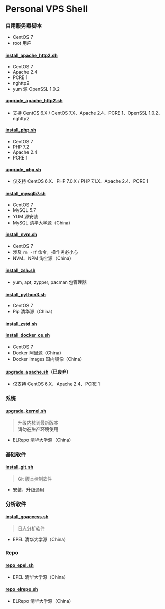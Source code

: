 # Personal VPS Shell

### **自用服务器脚本**

- CentOS 7
- root 用户

#### [install_apache_http2.sh](https://raw.githubusercontent.com/ttionya/Personal-VPS-Shell/master/install_apache_http2.sh)
- CentOS 7
- Apache 2.4
- PCRE 1
- nghttp2
- yum 源 OpenSSL 1.0.2

#### [upgrade_apache_http2.sh](https://raw.githubusercontent.com/ttionya/Personal-VPS-Shell/master/upgrade_apache_http2.sh)
- 支持 CentOS 6.X / CentOS 7.X、Apache 2.4、PCRE 1、OpenSSL 1.0.2、nghttp2

#### [install_php.sh](https://raw.githubusercontent.com/ttionya/Personal-VPS-Shell/master/install_php.sh)
- CentOS 7
- PHP 7.2
- Apache 2.4
- PCRE 1

#### [upgrade_php.sh](https://raw.githubusercontent.com/ttionya/Personal-VPS-Shell/master/upgrade_php.sh)
- 仅支持 CentOS 6.X、PHP 7.0.X / PHP 7.1.X、Apache 2.4、PCRE 1

#### [install_mysql57.sh](https://raw.githubusercontent.com/ttionya/Personal-VPS-Shell/master/install_mysql57.sh)
- CentOS 7
- MySQL 5.7
- YUM 源安装
- MySQL 清华大学源（China）

#### [install_nvm.sh](https://raw.githubusercontent.com/ttionya/Personal-VPS-Shell/master/install_nvm.sh)
- CentOS 7
- 涉及 `rm -rf` 命令，操作务必小心
- NVM、NPM 淘宝源（China）

#### [install_zsh.sh](https://raw.githubusercontent.com/ttionya/Personal-VPS-Shell/master/install_zsh.sh)
- yum, apt, zypper, pacman 包管理器

#### [install_python3.sh](https://raw.githubusercontent.com/ttionya/Personal-VPS-Shell/master/install_python3.sh)
- CentOS 7
- Pip 清华源（China）

#### [install_zstd.sh](https://raw.githubusercontent.com/ttionya/Personal-VPS-Shell/master/install_zstd.sh)

#### [install_docker_ce.sh](https://raw.githubusercontent.com/ttionya/Personal-VPS-Shell/master/install_docker_ce.sh)
- CentOS 7
- Docker 阿里源（China）
- Docker Images 国内镜像（China）

#### [upgrade_apache.sh](https://raw.githubusercontent.com/ttionya/Personal-VPS-Shell/master/upgrade_apache.sh)（已废弃）
- 仅支持 CentOS 6.X、Apache 2.4、PCRE 1


### 系统

#### [upgrade_kernel.sh](https://raw.githubusercontent.com/ttionya/Personal-VPS-Shell/master/upgrade_kernel.sh)

> 升级内核到最新版本  
> **请勿在生产环境使用**

- ELRepo 清华大学源（China）


### 基础软件

#### [install_git.sh](https://raw.githubusercontent.com/ttionya/Personal-VPS-Shell/master/install_git.sh)

> Git 版本控制软件

- 安装、升级通用


### 分析软件

#### [install_goaccess.sh](https://raw.githubusercontent.com/ttionya/Personal-VPS-Shell/master/install_goaccess.sh)

> 日志分析软件

- EPEL 清华大学源（China）


### Repo

#### [repo_epel.sh](https://raw.githubusercontent.com/ttionya/Personal-VPS-Shell/master/repo_epel.sh)

- EPEL 清华大学源（China）

#### [repo_elrepo.sh](https://raw.githubusercontent.com/ttionya/Personal-VPS-Shell/master/repo_elrepo.sh)

- ELRepo 清华大学源（China）
